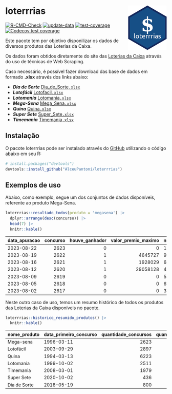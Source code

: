 
<!-- README.md is generated from README.Rmd. Please edit that file -->

# loterrrias <img src="man/figures/logo.png" align="right" height="139" />

<!-- badges: start -->

[![R-CMD-Check](https://github.com/AlceuPantoni/loterrrias/actions/workflows/R-CMD-check.yaml/badge.svg?branch=main)](https://github.com/AlceuPantoni/loterrrias/actions/workflows/R-CMD-check.yaml)
[![update-data](https://github.com/AlceuPantoni/loterrrias/actions/workflows/update-data.yaml/badge.svg)](https://github.com/AlceuPantoni/loterrrias/actions/workflows/update-data.yaml)
[![test-coverage](https://github.com/AlceuPantoni/loterrrias/actions/workflows/test-coverage.yaml/badge.svg?branch=main)](https://github.com/AlceuPantoni/loterrrias/actions/workflows/test-coverage.yaml)
[![Codecov test
coverage](https://codecov.io/gh/AlceuPantoni/loterrrias/branch/main/graph/badge.svg)](https://codecov.io/gh/AlceuPantoni/loterrrias?branch=main)
<!-- badges: end -->

Este pacote tem por objetivo disponilizar os dados de diversos produtos
das Loterias da Caixa.

Os dados foram obtidos diretamente do site das [Loterias da
Caixa](https://loterias.caixa.gov.br/Paginas/default.aspx) através do
uso de técnicas de Web Scraping.

Caso necessário, é possível fazer download das base de dados em formado
**.xlsx** através dos links abaixo:

  - ***Dia de Sorte***
    [Dia\_de\_Sorte`.xlsx`](https://raw.githubusercontent.com/AlceuPantoni/loterrrias/main/data-raw/resultados_diadesorte.xlsx)
  - ***Lotofácil***
    [Lotofacil`.xlsx`](https://raw.githubusercontent.com/AlceuPantoni/loterrrias/main/data-raw/resultados_lotofacil.xlsx)
  - ***Lotomania***
    [Lotomania`.xlsx`](https://raw.githubusercontent.com/AlceuPantoni/loterrrias/main/data-raw/resultados_lotomania.xlsx)
  - ***Mega-Sena***
    [Mega\_Sena`.xlsx`](https://raw.githubusercontent.com/AlceuPantoni/loterrrias/main/data-raw/resultados_megasena.xlsx)
  - ***Quina***
    [Quina`.xlsx`](https://raw.githubusercontent.com/AlceuPantoni/loterrrias/main/data-raw/resultados_quina.xlsx)
  - ***Super Sete***
    [Super\_Sete`.xlsx`](https://raw.githubusercontent.com/AlceuPantoni/loterrrias/main/data-raw/resultados_supersete.xlsx)
  - ***Timemania***
    [Timemania`.xlsx`](https://raw.githubusercontent.com/AlceuPantoni/loterrrias/main/data-raw/resultados_timemania.xlsx)

## Instalação

O pacote loterrrias pode ser instalado através do
[GitHub](https://github.com/) utilizando o código abaixo em seu R:

``` r
# install.packages("devtools")
devtools::install_github("AlceuPantoni/loterrrias")
```

## Exemplos de uso

Abaixo, como exemplo, segue um dos conjuntos de dados disponíveis,
referente ao produto Mega-Sena.

``` r
loterrrias::resultado_todos(produto = 'megasena') |> 
  dplyr::arrange(desc(concurso)) |> 
  head(7) |> 
  knitr::kable()
```

| data\_apuracao | concurso | houve\_ganhador | valor\_premio\_maximo | numeros\_sorteados | num\_1 | num\_2 | num\_3 | num\_4 | num\_5 | num\_6 |
| :------------- | -------: | --------------: | --------------------: | :----------------- | -----: | -----: | -----: | -----: | -----: | -----: |
| 2023-08-22     |     2623 |               0 |                     0 | 10;15;20;35;37;59  |     10 |     15 |     20 |     35 |     37 |     59 |
| 2023-08-19     |     2622 |               1 |               4645727 | 9;19;22;24;50;60   |      9 |     19 |     22 |     24 |     50 |     60 |
| 2023-08-16     |     2621 |               1 |               1928029 | 6;9;14;16;42;47    |      6 |      9 |     14 |     16 |     42 |     47 |
| 2023-08-12     |     2620 |               1 |              29058128 | 4;6;13;21;26;28    |      4 |      6 |     13 |     21 |     26 |     28 |
| 2023-08-09     |     2619 |               0 |                     0 | 5;36;39;41;44;50   |      5 |     36 |     39 |     41 |     44 |     50 |
| 2023-08-05     |     2618 |               0 |                     0 | 6;17;29;35;45;48   |      6 |     17 |     29 |     35 |     45 |     48 |
| 2023-08-02     |     2617 |               0 |                     0 | 3;14;36;42;43;44   |      3 |     14 |     36 |     42 |     43 |     44 |

Neste outro caso de uso, temos um resumo histórico de todos os produtos
das Loterias da Caixa disponíveis no pacote.

``` r
loterrrias::historico_resumido_produtos() |> 
  knitr::kable()
```

| nome\_produto | data\_primeiro\_concurso | quantidade\_concursos | quantidade\_concursos\_com\_ganhador | percentual\_com\_ganhador | media\_premiacao | maior\_premio | menor\_premio | total\_dezenas\_sorteadas | numero\_mais\_sorteado | numero\_menos\_sorteado |
| :------------ | :----------------------- | --------------------: | -----------------------------------: | ------------------------: | ---------------: | ------------: | ------------: | ------------------------: | ---------------------: | ----------------------: |
| Mega-sena     | 1996-03-11               |                  2623 |                                  595 |                      0.23 |         23616298 |     289420865 |     348732.75 |                     15738 |                     10 |                      26 |
| Lotofácil     | 2003-09-29               |                  2897 |                                 2594 |                      0.90 |           911187 |       8252873 |      10712.22 |                     43455 |                     20 |                      16 |
| Quina         | 1994-03-13               |                  6223 |                                 2518 |                      0.40 |          3321653 |     579215957 |      14230.37 |                     31115 |                      4 |                       3 |
| Lotomania     | 1999-10-02               |                  2511 |                                  664 |                      0.26 |          2332863 |      37261930 |     109348.66 |                     50220 |                     47 |                      96 |
| Timemania     | 2008-03-01               |                  1979 |                                   72 |                      0.04 |         26323287 |     818652938 |     164711.44 |                     13853 |                     20 |                      53 |
| Super Sete    | 2020-10-02               |                   436 |                                   20 |                      0.05 |          3150136 |      10146164 |     124747.77 |                      3052 |                      9 |                       4 |
| Dia de Sorte  | 2018-05-19               |                   800 |                                  268 |                      0.34 |           791765 |       3770060 |      59101.35 |                      5600 |                     10 |                       1 |
